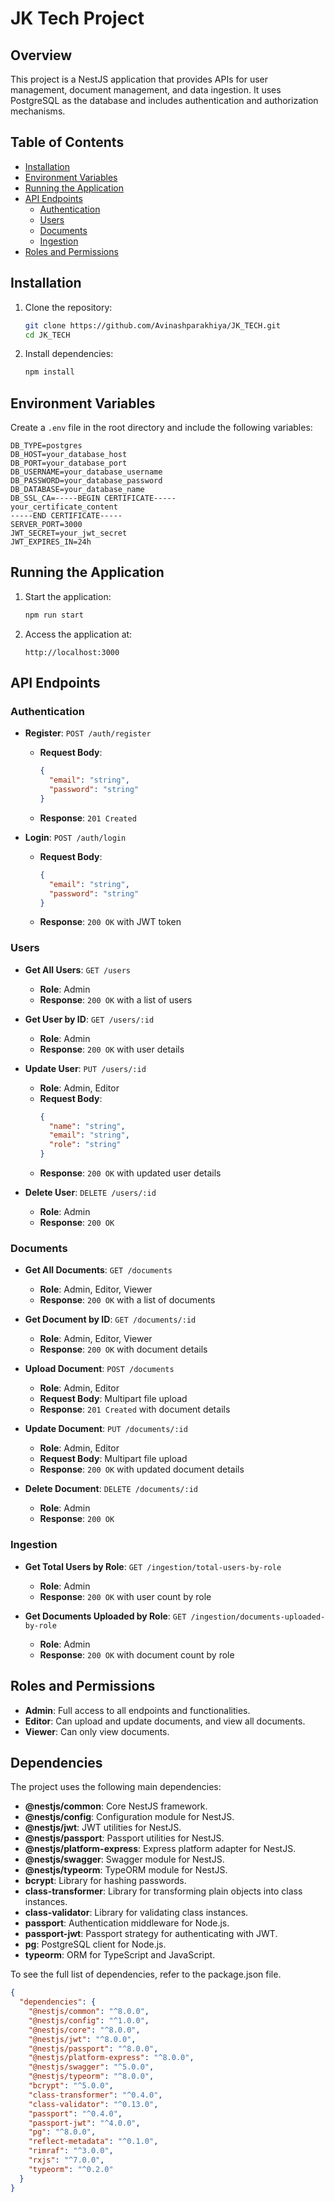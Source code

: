 # JK Tech Project

## Overview

This project is a NestJS application that provides APIs for user management, document management, and data ingestion. It uses PostgreSQL as the database and includes authentication and authorization mechanisms.

## Table of Contents

- [Installation](#installation)
- [Environment Variables](#environment-variables)
- [Running the Application](#running-the-application)
- [API Endpoints](#api-endpoints)
  - [Authentication](#authentication)
  - [Users](#users)
  - [Documents](#documents)
  - [Ingestion](#ingestion)
- [Roles and Permissions](#roles-and-permissions)

## Installation

1. Clone the repository:
   ```bash
   git clone https://github.com/Avinashparakhiya/JK_TECH.git
   cd JK_TECH
   ```
2. Install dependencies:
   ```bash
   npm install
   ```

## Environment Variables

Create a `.env` file in the root directory and include the following variables:

```env
DB_TYPE=postgres
DB_HOST=your_database_host
DB_PORT=your_database_port
DB_USERNAME=your_database_username
DB_PASSWORD=your_database_password
DB_DATABASE=your_database_name
DB_SSL_CA=-----BEGIN CERTIFICATE-----
your_certificate_content
-----END CERTIFICATE-----
SERVER_PORT=3000
JWT_SECRET=your_jwt_secret
JWT_EXPIRES_IN=24h
```

## Running the Application

1. Start the application:
   ```bash
   npm run start
   ```
2. Access the application at:
   ```
   http://localhost:3000
   ```

## API Endpoints

### Authentication

- **Register**: `POST /auth/register`
  - **Request Body**:
    ```json
    {
      "email": "string",
      "password": "string"
    }
    ```
  - **Response**: `201 Created`

- **Login**: `POST /auth/login`
  - **Request Body**:
    ```json
    {
      "email": "string",
      "password": "string"
    }
    ```
  - **Response**: `200 OK` with JWT token

### Users

- **Get All Users**: `GET /users`
  - **Role**: Admin
  - **Response**: `200 OK` with a list of users

- **Get User by ID**: `GET /users/:id`
  - **Role**: Admin
  - **Response**: `200 OK` with user details

- **Update User**: `PUT /users/:id`
  - **Role**: Admin, Editor
  - **Request Body**:
    ```json
    {
      "name": "string",
      "email": "string",
      "role": "string"
    }
    ```
  - **Response**: `200 OK` with updated user details

- **Delete User**: `DELETE /users/:id`
  - **Role**: Admin
  - **Response**: `200 OK`

### Documents

- **Get All Documents**: `GET /documents`
  - **Role**: Admin, Editor, Viewer
  - **Response**: `200 OK` with a list of documents

- **Get Document by ID**: `GET /documents/:id`
  - **Role**: Admin, Editor, Viewer
  - **Response**: `200 OK` with document details

- **Upload Document**: `POST /documents`
  - **Role**: Admin, Editor
  - **Request Body**: Multipart file upload
  - **Response**: `201 Created` with document details

- **Update Document**: `PUT /documents/:id`
  - **Role**: Admin, Editor
  - **Request Body**: Multipart file upload
  - **Response**: `200 OK` with updated document details

- **Delete Document**: `DELETE /documents/:id`
  - **Role**: Admin
  - **Response**: `200 OK`

### Ingestion

- **Get Total Users by Role**: `GET /ingestion/total-users-by-role`
  - **Role**: Admin
  - **Response**: `200 OK` with user count by role

- **Get Documents Uploaded by Role**: `GET /ingestion/documents-uploaded-by-role`
  - **Role**: Admin
  - **Response**: `200 OK` with document count by role

## Roles and Permissions

- **Admin**: Full access to all endpoints and functionalities.
- **Editor**: Can upload and update documents, and view all documents.
- **Viewer**: Can only view documents.

## Dependencies

The project uses the following main dependencies:

- **@nestjs/common**: Core NestJS framework.
- **@nestjs/config**: Configuration module for NestJS.
- **@nestjs/jwt**: JWT utilities for NestJS.
- **@nestjs/passport**: Passport utilities for NestJS.
- **@nestjs/platform-express**: Express platform adapter for NestJS.
- **@nestjs/swagger**: Swagger module for NestJS.
- **@nestjs/typeorm**: TypeORM module for NestJS.
- **bcrypt**: Library for hashing passwords.
- **class-transformer**: Library for transforming plain objects into class instances.
- **class-validator**: Library for validating class instances.
- **passport**: Authentication middleware for Node.js.
- **passport-jwt**: Passport strategy for authenticating with JWT.
- **pg**: PostgreSQL client for Node.js.
- **typeorm**: ORM for TypeScript and JavaScript.

To see the full list of dependencies, refer to the package.json file.

```json
{
  "dependencies": {
    "@nestjs/common": "^8.0.0",
    "@nestjs/config": "^1.0.0",
    "@nestjs/core": "^8.0.0",
    "@nestjs/jwt": "^8.0.0",
    "@nestjs/passport": "^8.0.0",
    "@nestjs/platform-express": "^8.0.0",
    "@nestjs/swagger": "^5.0.0",
    "@nestjs/typeorm": "^8.0.0",
    "bcrypt": "^5.0.0",
    "class-transformer": "^0.4.0",
    "class-validator": "^0.13.0",
    "passport": "^0.4.0",
    "passport-jwt": "^4.0.0",
    "pg": "^8.0.0",
    "reflect-metadata": "^0.1.0",
    "rimraf": "^3.0.0",
    "rxjs": "^7.0.0",
    "typeorm": "^0.2.0"
  }
}
```

